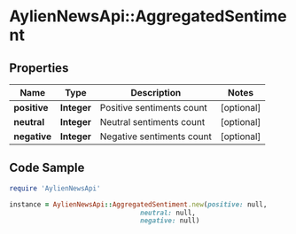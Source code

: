 # AylienNewsApi::AggregatedSentiment

## Properties

Name | Type | Description | Notes
------------ | ------------- | ------------- | -------------
**positive** | **Integer** | Positive sentiments count | [optional] 
**neutral** | **Integer** | Neutral sentiments count | [optional] 
**negative** | **Integer** | Negative sentiments count | [optional] 

## Code Sample

```ruby
require 'AylienNewsApi'

instance = AylienNewsApi::AggregatedSentiment.new(positive: null,
                                 neutral: null,
                                 negative: null)
```


